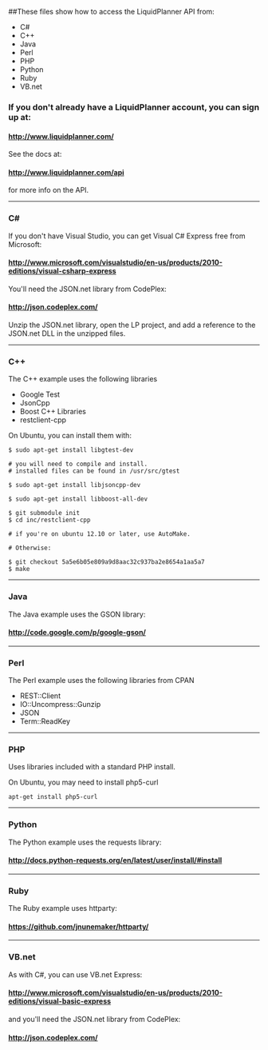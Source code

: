 ##These files show how to access the LiquidPlanner API from:

* C#
* C++
* Java
* Perl
* PHP
* Python
* Ruby
* VB.net

### If you don't already have a LiquidPlanner account, you can sign up at:

####  http://www.liquidplanner.com/

See the docs at:

####  http://www.liquidplanner.com/api

for more info on the API.

- - -

### C# 

If you don't have Visual Studio, you can get Visual C# Express free from Microsoft:

####  http://www.microsoft.com/visualstudio/en-us/products/2010-editions/visual-csharp-express

You'll need the JSON.net library from CodePlex:

####  http://json.codeplex.com/

Unzip the JSON.net library, open the LP project, and add a reference to the
JSON.net DLL in the unzipped files. 

- - -

### C++

The C++ example uses the following libraries 

 * Google Test
 * JsonCpp
 * Boost C++ Libraries
 * restclient-cpp

On Ubuntu, you can install them with:

    $ sudo apt-get install libgtest-dev

    # you will need to compile and install.
    # installed files can be found in /usr/src/gtest
    
    $ sudo apt-get install libjsoncpp-dev
    
    $ sudo apt-get install libboost-all-dev

    $ git submodule init
    $ cd inc/restclient-cpp
    
    # if you're on ubuntu 12.10 or later, use AutoMake.

    # Otherwise:

    $ git checkout 5a5e6b05e809a9d8aac32c937ba2e8654a1aa5a7
    $ make

- - -

### Java

The Java example uses the GSON library:

####  http://code.google.com/p/google-gson/

- - -

### Perl

The Perl example uses the following libraries from CPAN

 * REST::Client
 * IO::Uncompress::Gunzip
 * JSON
 * Term::ReadKey

- - -

### PHP

Uses libraries included with a standard PHP install.

On Ubuntu, you may need to install php5-curl

    apt-get install php5-curl

- - -

### Python

The Python example uses the requests library:

####  http://docs.python-requests.org/en/latest/user/install/#install

- - -

### Ruby

The Ruby example uses httparty:

####  https://github.com/jnunemaker/httparty/

- - -

### VB.net

As with C#, you can use VB.net Express:

####  http://www.microsoft.com/visualstudio/en-us/products/2010-editions/visual-basic-express

and you'll need the JSON.net library from CodePlex:

####  http://json.codeplex.com/
